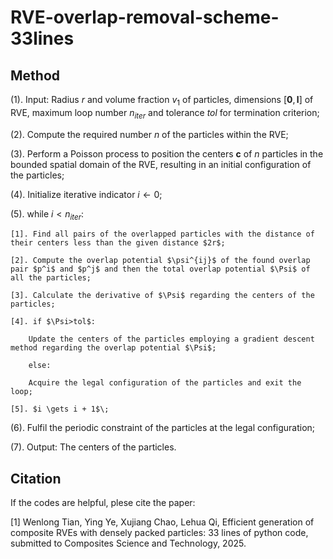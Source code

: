 # RVE-overlap-removal-scheme-33lines

## Method

(1). Input: Radius $r$ and volume fraction $v_1$ of particles, dimensions $[\boldsymbol{0}, \boldsymbol{l}]$ of RVE, maximum loop number $n_{iter}$ and tolerance $tol$ for termination criterion;

(2). Compute the required number $n$ of the particles within the RVE;

(3).  Perform a Poisson process to position the centers $\boldsymbol{c}$ of $n$ particles in the bounded spatial domain of the RVE, resulting in an initial configuration of the particles;

(4). Initialize iterative indicator $i \gets 0$;

(5). while $i < n_{iter}$:

    [1]. Find all pairs of the overlapped particles with the distance of their centers less than the given distance $2r$;
    
    [2]. Compute the overlap potential $\psi^{ij}$ of the found overlap pair $p^i$ and $p^j$ and then the total overlap potential $\Psi$ of all the particles;
    
    [3]. Calculate the derivative of $\Psi$ regarding the centers of the particles;
    
    [4]. if $\Psi>tol$:
    
        Update the centers of the particles employing a gradient descent method regarding the overlap potential $\Psi$;
        
        else:
        
        Acquire the legal configuration of the particles and exit the loop;
        
    [5]. $i \gets i + 1$\;
    
(6). Fulfil the periodic constraint of the particles at the legal configuration;
 
(7). Output: The centers of the particles.

## Citation

If the codes are helpful, plese cite the paper:

[1] Wenlong Tian, Ying Ye, Xujiang Chao, Lehua Qi, Efficient generation of composite RVEs with densely packed
particles: 33 lines of python code, submitted to Composites Science and Technology, 2025.
